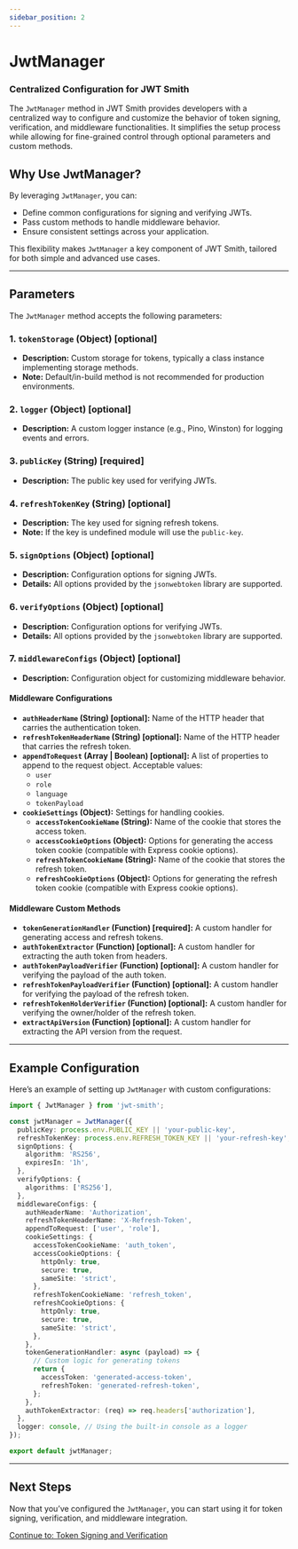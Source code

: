 ```yaml
---
sidebar_position: 2
---
```


# JwtManager
### Centralized Configuration for JWT Smith

The `JwtManager` method in JWT Smith provides developers with a centralized way to configure and customize the behavior of token signing, verification, and middleware functionalities. It simplifies the setup process while allowing for fine-grained control through optional parameters and custom methods.

## Why Use JwtManager?

By leveraging `JwtManager`, you can:
- Define common configurations for signing and verifying JWTs.
- Pass custom methods to handle middleware behavior.
- Ensure consistent settings across your application.

This flexibility makes `JwtManager` a key component of JWT Smith, tailored for both simple and advanced use cases.

---

## Parameters
The `JwtManager` method accepts the following parameters:

### 1. `tokenStorage` (Object) [optional]
- **Description:** Custom storage for tokens, typically a class instance implementing storage methods.
- **Note:** Default/in-build method is not recommended for production environments.

### 2. `logger` (Object) [optional]
- **Description:** A custom logger instance (e.g., Pino, Winston) for logging events and errors.

### 3. `publicKey` (String) [required]
- **Description:** The public key used for verifying JWTs.

### 4. `refreshTokenKey` (String) [optional]
- **Description:** The key used for signing refresh tokens.
- **Note:** If the key is undefined module will use the `public-key`.

### 5. `signOptions` (Object) [optional]
- **Description:** Configuration options for signing JWTs.
- **Details:** All options provided by the `jsonwebtoken` library are supported.

### 6. `verifyOptions` (Object) [optional]
- **Description:** Configuration options for verifying JWTs.
- **Details:** All options provided by the `jsonwebtoken` library are supported.

### 7. `middlewareConfigs` (Object) [optional]
- **Description:** Configuration object for customizing middleware behavior.

#### Middleware Configurations
- **`authHeaderName` (String) [optional]:** Name of the HTTP header that carries the authentication token.
- **`refreshTokenHeaderName` (String) [optional]:** Name of the HTTP header that carries the refresh token.
- **`appendToRequest` (Array | Boolean) [optional]:** A list of properties to append to the request object. Acceptable values:
  - `user`
  - `role`
  - `language`
  - `tokenPayload`
- **`cookieSettings` (Object):** Settings for handling cookies.
  - **`accessTokenCookieName` (String):** Name of the cookie that stores the access token.
  - **`accessCookieOptions` (Object):** Options for generating the access token cookie (compatible with Express cookie options).
  - **`refreshTokenCookieName` (String):** Name of the cookie that stores the refresh token.
  - **`refreshCookieOptions` (Object):** Options for generating the refresh token cookie (compatible with Express cookie options).

#### Middleware Custom Methods
- **`tokenGenerationHandler` (Function) [required]:** A custom handler for generating access and refresh tokens.
- **`authTokenExtractor` (Function) [optional]:** A custom handler for extracting the auth token from headers.
- **`authTokenPayloadVerifier` (Function) [optional]:** A custom handler for verifying the payload of the auth token.
- **`refreshTokenPayloadVerifier` (Function) [optional]:** A custom handler for verifying the payload of the refresh token.
- **`refreshTokenHolderVerifier` (Function) [optional]:** A custom handler for verifying the owner/holder of the refresh token.
- **`extractApiVersion` (Function) [optional]:** A custom handler for extracting the API version from the request.

---

## Example Configuration
Here’s an example of setting up `JwtManager` with custom configurations:

```typescript
import { JwtManager } from 'jwt-smith';

const jwtManager = JwtManager({
  publicKey: process.env.PUBLIC_KEY || 'your-public-key',
  refreshTokenKey: process.env.REFRESH_TOKEN_KEY || 'your-refresh-key',
  signOptions: {
    algorithm: 'RS256',
    expiresIn: '1h',
  },
  verifyOptions: {
    algorithms: ['RS256'],
  },
  middlewareConfigs: {
    authHeaderName: 'Authorization',
    refreshTokenHeaderName: 'X-Refresh-Token',
    appendToRequest: ['user', 'role'],
    cookieSettings: {
      accessTokenCookieName: 'auth_token',
      accessCookieOptions: {
        httpOnly: true,
        secure: true,
        sameSite: 'strict',
      },
      refreshTokenCookieName: 'refresh_token',
      refreshCookieOptions: {
        httpOnly: true,
        secure: true,
        sameSite: 'strict',
      },
    },
    tokenGenerationHandler: async (payload) => {
      // Custom logic for generating tokens
      return {
        accessToken: 'generated-access-token',
        refreshToken: 'generated-refresh-token',
      };
    },
    authTokenExtractor: (req) => req.headers['authorization'],
  },
  logger: console, // Using the built-in console as a logger
});

export default jwtManager;
```

---

## Next Steps
Now that you’ve configured the `JwtManager`, you can start using it for token signing, verification, and middleware integration.

[Continue to: Token Signing and Verification](token-signing-verification.md)
